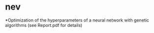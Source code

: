 # nev
*Optimization of the hyperparameters of a neural network with genetic algorithms (see Report.pdf for details)
